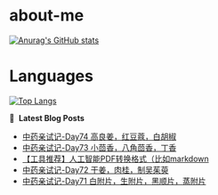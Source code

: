 # about-me
[![Anurag's GitHub stats](https://github-readme-stats.vercel.app/api?username=whitewatercn)](https://github.com/anuraghazra/github-readme-stats)

# Languages
[![Top Langs](https://github-readme-stats.vercel.app/api/top-langs/?username=whitewatercn)](https://github.com/anuraghazra/github-readme-stats)

📕 &nbsp;**Latest Blog Posts**
<!-- BLOG-POST-LIST:START -->
- [中药亲试记-Day74 高良姜，红豆蔻，白胡椒](https://forum.beginner.center/t/topic/1316/1)
- [中药亲试记-Day73 小茴香，八角茴香，丁香](https://forum.beginner.center/t/topic/1315/1)
- [【工具推荐】人工智能PDF转换格式（比如markdown](https://forum.beginner.center/t/topic/1313/1)
- [中药亲试记-Day72 干姜，肉桂，制吴茱萸](https://forum.beginner.center/t/topic/1312/1)
- [中药亲试记-Day71 白附片，生附片，黑顺片，蒸附片](https://forum.beginner.center/t/topic/1311/1)
<!-- BLOG-POST-LIST:END -->
